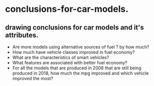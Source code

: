 # conclusions-for-car-models.
## drawing conclusions for car models and it's attributes.
* Are more models using alternative sources of fuel ? by how much?
* How much have vehicle classes improved in fuel economy?
* What are the characteristics of smart vehicles?
* What features are associated with better fuel economy?
* For all the models that are produced in 2008 that are still being produced in 2018, how much the mpg improved and which vehicle improved the most?
